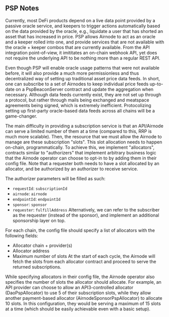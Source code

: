 ## PSP Notes

Currently, most DeFi products depend on a live data point provided by a passive oracle service, and keepers to trigger actions automatically based on the data provided by the oracle, e.g., liquidate a user that has shorted an asset that has increased in price. PSP allows Airnode to act as an oracle and a keeper rolled into one, and provide services that are not available with the oracle + keeper combos that are currently available. From the API integration point-of-view, it imititates an on-chain webhook API, yet does not require the underlying API to be nothing more than a regular REST API.

Even though PSP will enable oracle usage patterns that were not available before, it will also provide a much more permissionless and thus decentralized way of setting up traditional asset price data feeds. In short, one can subscribe to a set of Airnodes to keep individual price feeds up-to-date on a PspBeaconServer contract and update the aggregation when necessary. Although data feeds currently exist, they are not set up through a protocol, but rather through mails being exchanged and meatspace agreements being signed, which is extremely inefficient. Protocolizing setting up first-party oracle-based data feeds across all chains will be a game-changer.

The main difficulty in providing a subscription service is that an API/Airnode can serve a limited number of them at a time (compared to this, RRP is much more scalable). Then, the resource that we must allow the Airnode to manage are these subscription "slots". This slot allocation needs to happen on-chain, programmatically. To achieve this, we implement "allocators", contracts similar to "authorizers" that implement arbitrary business logic that the Airnode operator can choose to opt-in to by adding them in their config file. Note that a requester both needs to have a slot allocated by an allocator, and be authorized by an authorizer to receive service.

The authorizer parameters will be filled as such:
- `requestId`: `subscriptionId`
- `airnode`: `airnode`
- `endpointId`: `endpointId`
- `sponsor`: `sponsor`
- `requester`: `fulfillAddress`
Alternatively, we can refer to the subscriber as the requester (instead of the sponsor), and implement an additional sponsorship layer on top.

For each chain, the config file should specify a list of allocators with the following fields:
- Allocator chain + provider(s)
- Allocator address
- Maximum number of slots
At the start of each cycle, the Airnode will fetch the slots from each allocator contract and proceed to serve the returned subscriptions.

While specifying allocators in their config file, the Airnode operator also specifies the number of slots the allocator should allocate. For example, an API provider can choose to allow an API3-controlled allocator (DaoPspAllocator) to use 5 of their subscription slots, while they allow another payment-based allocator (AirnodeSponsorPspAllocator) to allocate 10 slots. In this configuration, they would be serving a maximum of 15 slots at a time (which should be easily achievable even with a basic setup).